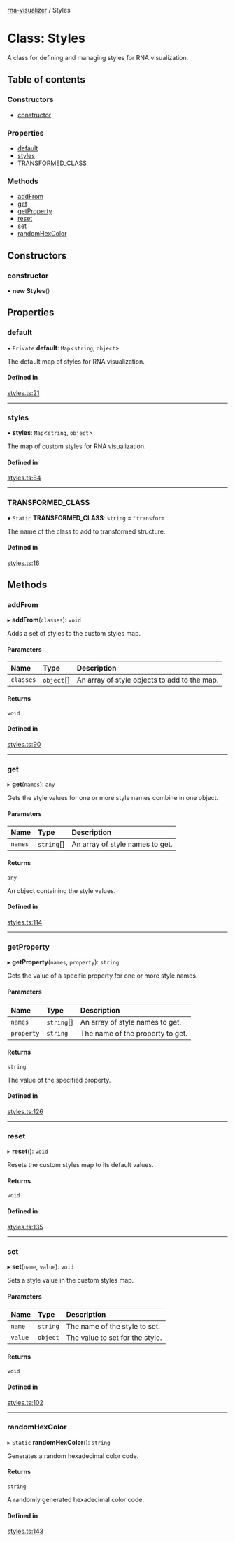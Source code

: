 [rna-visualizer](../README.md) / Styles

# Class: Styles

A class for defining and managing styles for RNA visualization.

## Table of contents

### Constructors

- [constructor](Styles.md#constructor)

### Properties

- [default](Styles.md#default)
- [styles](Styles.md#styles)
- [TRANSFORMED\_CLASS](Styles.md#transformed_class)

### Methods

- [addFrom](Styles.md#addfrom)
- [get](Styles.md#get)
- [getProperty](Styles.md#getproperty)
- [reset](Styles.md#reset)
- [set](Styles.md#set)
- [randomHexColor](Styles.md#randomhexcolor)

## Constructors

### constructor

• **new Styles**()

## Properties

### default

• `Private` **default**: `Map`<`string`, `object`\>

The default map of styles for RNA visualization.

#### Defined in

[styles.ts:21](https://github.com/michalhercik/rna-visualizer/blob/febfa3b/lib/src/styles.ts#L21)

___

### styles

• **styles**: `Map`<`string`, `object`\>

The map of custom styles for RNA visualization.

#### Defined in

[styles.ts:84](https://github.com/michalhercik/rna-visualizer/blob/febfa3b/lib/src/styles.ts#L84)

___

### TRANSFORMED\_CLASS

▪ `Static` **TRANSFORMED\_CLASS**: `string` = `'transform'`

The name of the class to add to transformed structure.

#### Defined in

[styles.ts:16](https://github.com/michalhercik/rna-visualizer/blob/febfa3b/lib/src/styles.ts#L16)

## Methods

### addFrom

▸ **addFrom**(`classes`): `void`

Adds a set of styles to the custom styles map.

#### Parameters

| Name | Type | Description |
| :------ | :------ | :------ |
| `classes` | `object`[] | An array of style objects to add to the map. |

#### Returns

`void`

#### Defined in

[styles.ts:90](https://github.com/michalhercik/rna-visualizer/blob/febfa3b/lib/src/styles.ts#L90)

___

### get

▸ **get**(`names`): `any`

Gets the style values for one or more style names combine in one object.

#### Parameters

| Name | Type | Description |
| :------ | :------ | :------ |
| `names` | `string`[] | An array of style names to get. |

#### Returns

`any`

An object containing the style values.

#### Defined in

[styles.ts:114](https://github.com/michalhercik/rna-visualizer/blob/febfa3b/lib/src/styles.ts#L114)

___

### getProperty

▸ **getProperty**(`names`, `property`): `string`

Gets the value of a specific property for one or more style names.

#### Parameters

| Name | Type | Description |
| :------ | :------ | :------ |
| `names` | `string`[] | An array of style names to get. |
| `property` | `string` | The name of the property to get. |

#### Returns

`string`

The value of the specified property.

#### Defined in

[styles.ts:126](https://github.com/michalhercik/rna-visualizer/blob/febfa3b/lib/src/styles.ts#L126)

___

### reset

▸ **reset**(): `void`

Resets the custom styles map to its default values.

#### Returns

`void`

#### Defined in

[styles.ts:135](https://github.com/michalhercik/rna-visualizer/blob/febfa3b/lib/src/styles.ts#L135)

___

### set

▸ **set**(`name`, `value`): `void`

Sets a style value in the custom styles map.

#### Parameters

| Name | Type | Description |
| :------ | :------ | :------ |
| `name` | `string` | The name of the style to set. |
| `value` | `object` | The value to set for the style. |

#### Returns

`void`

#### Defined in

[styles.ts:102](https://github.com/michalhercik/rna-visualizer/blob/febfa3b/lib/src/styles.ts#L102)

___

### randomHexColor

▸ `Static` **randomHexColor**(): `string`

Generates a random hexadecimal color code.

#### Returns

`string`

A randomly generated hexadecimal color code.

#### Defined in

[styles.ts:143](https://github.com/michalhercik/rna-visualizer/blob/febfa3b/lib/src/styles.ts#L143)

